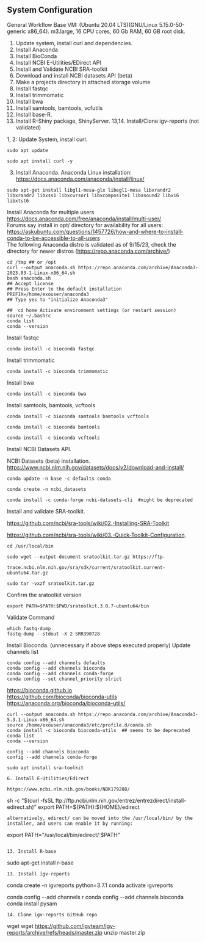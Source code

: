 ## System Configuration
General Workflow
Base VM: (Ubuntu 20.04 LTS)(GNU/Linux 5.15.0-50-generic x86_64). m3.large, 16 CPU cores, 60 Gb RAM, 60 GB root disk.
1. Update system, install curl and dependencies. 
2. Install Anaconda
3. Install BioConda
4. Install NCBI E-Utilities/EDirect API
5. Install and Validate NCBI SRA-toolkit
6. Download and install NCBI datasets API (beta)
8. Make a projects directory in attached storage volume
9. Install fastqc
10. Install trimmomatic
11. Install bwa
12. Install samtools, bamtools, vcfutils
13. Install base-R.
14. Install R-Shiny package, ShinyServer.
13,14. Install/Clone igv-reports (not validated)

1, 2: Update System, install curl.
```
sudo apt update
```
```
sudo apt install curl -y
```

3. Install Anaconda. Anaconda Linux installation: https://docs.anaconda.com/anaconda/install/linux/
``` 
sudo apt-get install libgl1-mesa-glx libegl1-mesa libxrandr2 libxrandr2 libxss1 libxcursor1 libxcomposite1 libasound2 libxi6 libxtst6
```

Install Anaconda for multiple users https://docs.anaconda.com/free/anaconda/install/multi-user/<br>
Forums say install in opt/ directory for availability for all users:<br>
https://askubuntu.com/questions/1457726/how-and-where-to-install-conda-to-be-accessible-to-all-users<br>
The following Anaconda distro is validated as of 9/15/23, check the directory for newer distros (https://repo.anaconda.com/archive/)
```
cd /tmp ## or /opt
curl --output anaconda.sh https://repo.anaconda.com/archive/Anaconda3-2023.03-1-Linux-x86_64.sh
bash anaconda.sh
## Accept license
## Press Enter to the default installation PREFIX=/home/exouser/anaconda3
## Type yes to "initialize Anaconda3"
```
```
##  cd home Activate environment settings (or restart session)
source ~/.bashrc
conda list
conda --version
```

Install fastqc
```
conda install -c bioconda fastqc
```
Install trimmomatic
```
conda install -c bioconda trimmomatic
```
Install bwa
```
conda install -c bioconda bwa
```
Install samtools, bamtools, vcftools
```
conda install -c bioconda samtools bamtools vcftools
```
```
conda install -c bioconda bamtools
```
```
conda install -c bioconda vcftools
```
Install NCBI Datasets API. 

NCBI Datasets (beta) installation. https://www.ncbi.nlm.nih.gov/datasets/docs/v2/download-and-install/
```
conda update -n base -c defaults conda

conda create -n ncbi_datasets

conda install -c conda-forge ncbi-datasets-cli  #might be deprecated

```

Install and validate SRA-toolkit.

https://github.com/ncbi/sra-tools/wiki/02.-Installing-SRA-Toolkit

https://github.com/ncbi/sra-tools/wiki/03.-Quick-Toolkit-Configuration. 

```
cd /usr/local/bin
```
```
sudo wget --output-document sratoolkit.tar.gz https://ftp-
```
```
trace.ncbi.nlm.nih.gov/sra/sdk/current/sratoolkit.current-ubuntu64.tar.gz
```
```
sudo tar -vxzf sratoolkit.tar.gz
```
Confirm the sratoolkit version
```
export PATH=$PATH:$PWD/sratoolkit.3.0.7-ubuntu64/bin
```
Validate Command
```
which fastq-dump
fastq-dump --stdout -X 2 SRR390728
```


Install Bioconda. (unnecessary if above steps executed properly)
Update channels list
```
conda config --add channels defaults
conda config --add channels bioconda
conda config --add channels conda-forge
conda config --set channel_priority strict
```
https://bioconda.github.io <br>
https://github.com/bioconda/bioconda-utils<br>
https://anaconda.org/bioconda/bioconda-utils/<br> 
```
curl --output anaconda.sh https://repo.anaconda.com/archive/Anaconda3-5.3.1-Linux-x86_64.sh
source /home/exouser/anaconda3/etc/profile.d/conda.sh
conda install -c bioconda bioconda-utils  ## seems to be deprecated
conda list
conda --version
```
```
config --add channels bioconda
config --add channels conda-forge
```
```
sudo apt install sra-toolkit

6. Install E-Utilities/Edirect

https://www.ncbi.nlm.nih.gov/books/NBK179288/
```
sh -c "$(curl -fsSL ftp://ftp.ncbi.nlm.nih.gov/entrez/entrezdirect/install-edirect.sh)"
export PATH=${PATH}:${HOME}/edirect
```
alternatively, edirect/ can be moved into the /usr/local/bin/ by the installer, and users can enable it by running:
```
export PATH="/usr/local/bin/edirect/:$PATH"
```

13. Install R-base
```
sudo apt-get install r-base

```
13. Install igv-reports
```
conda create -n igvreports python=3.7.1
conda activate igvreports

conda config --add channels r
conda config --add channels bioconda
conda install pysam
```
14. Clone igv-reports GitHub repo
```
wget wget https://github.com/igvteam/igv-reports/archive/refs/heads/master.zip
unzip master.zip
```
